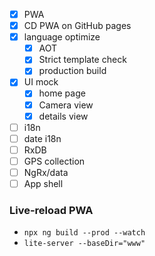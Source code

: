 - [x] PWA
- [x] CD PWA on GitHub pages
- [x] language optimize
  - [x] AOT
  - [x] Strict template check
  - [x] production build
- [x] UI mock
  - [x] home page
  - [x] Camera view
  - [x] details view
- [ ] i18n
- [ ] date i18n
- [ ] RxDB
- [ ] GPS collection
- [ ] NgRx/data
- [ ] App shell

### Live-reload PWA

- `npx ng build --prod --watch`
- `lite-server --baseDir="www"`
